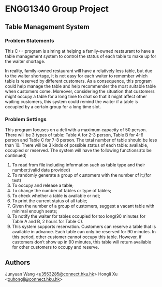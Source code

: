 # ENGG1340 Group Project
## Table Management System
### Problem Statements
This C++ program is aiming at helping a family-owned restaurant to have a table management system to control the status of each table to make up for the waiter shortage.

In reality, family-owned restaurant will have a relatively less table, but due to the waiter shortage, it is not easy for each waiter to remember which table is reserved by different customers. As a consequence, this program could help manage the table and help recommender the most suitable table when customers come. Moreover, considering the situation that customers might occupy a table for a long time to chat so that it might affect other waiting customers, this system could remind the waiter if a table is occupied by a certain group for a long time slot.

### Problem Settings
This program focuses on a deli with a maximum capacity of 50 person. There will be 3 types of table: Table A for 2-3 person, Table B for 4-6 person and Table C for 7-8 person. The total number of table should be less than 10. There will be 3 kinds of possible status of each table: avaliable, occupied or reserved. The system will have the following functions:(to be continued)
 1) To read from file including information such as table type and their number;(valid data provided)
 2) To randomly generate a group of customers with the number of it;(for test)
 3) To occupy and release a table; 
 4) To change the number of tables or type of tables;
 5) To check whether a table is available or not; 
 6) To print the current status of all table;
 7) Given the number of a group of customers, suggest a vacant table with minimal enough seats;
 8) To notify the waiter for tables occupied for too long(90 minutes for Table A and B, 2 hours for Table C).
 9) This system supports reservation. Customers can reserve a table that is available in advance. Each table can only  be reserved for 90 minutes. In this period, other customer cannot occupy this table. However, if customers don’t show up in 90 minutes, this table will return available for other customers to occupy and reserve.

## Authors
Junyuan Wang <<u3553285@connect.hku.hk>>
Hongli Xu <<xuhongli@connect.hku.hk>>
